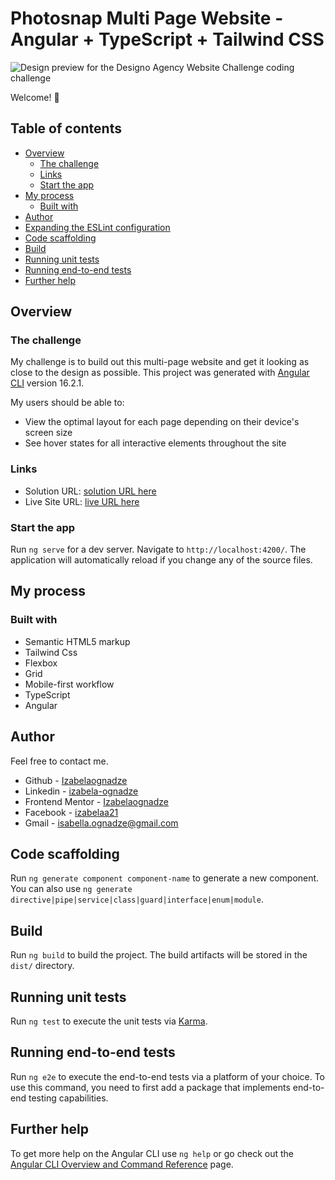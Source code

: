 # Photosnap Multi Page Website - Angular + TypeScript + Tailwind CSS

![Design preview for the Designo Agency Website Challenge coding challenge](./src/assets/preview.jpg)

Welcome! 👋

## Table of contents

- [Overview](#overview)
  - [The challenge](#the-challenge)
  - [Links](#links)
  - [Start the app](#Start-the-app)
- [My process](#my-process)
  - [Built with](#built-with)
- [Author](#author)
- [Expanding the ESLint configuration](#Expanding-the-ESLint-configuration)
- [Code scaffolding](#Code-scaffolding)
- [Build](#Build)
- [Running unit tests](#Running-unit-tests)
- [Running end-to-end tests](#Running-end-to-end-tests)
- [Further help](#Further-help)

## Overview

### The challenge

My challenge is to build out this multi-page website and get it looking as close to the design as possible.
This project was generated with [Angular CLI](https://github.com/angular/angular-cli) version 16.2.1.

My users should be able to:

- View the optimal layout for each page depending on their device's screen size
- See hover states for all interactive elements throughout the site

### Links

- Solution URL: [solution URL here]()
- Live Site URL: [live URL here]()

### Start the app

Run `ng serve` for a dev server. Navigate to `http://localhost:4200/`. The application will automatically reload if you change any of the source files.

## My process

### Built with

- Semantic HTML5 markup
- Tailwind Css
- Flexbox
- Grid
- Mobile-first workflow
- TypeScript
- Angular

## Author

Feel free to contact me.

- Github - [Izabelaognadze](https://github.com/Izabelaognadze)
- Linkedin - [izabela-ognadze](https://www.linkedin.com/in/izabela-ognadze/)
- Frontend Mentor - [Izabelaognadze](https://www.frontendmentor.io/profile/Izabelaognadze)
- Facebook - [izabelaa21](https://www.facebook.com/izabelaa21)
- Gmail - [isabella.ognadze@gmail.com](mailto:isabella.ognadze@gmail.com)

## Code scaffolding

Run `ng generate component component-name` to generate a new component. You can also use `ng generate directive|pipe|service|class|guard|interface|enum|module`.

## Build

Run `ng build` to build the project. The build artifacts will be stored in the `dist/` directory.

## Running unit tests

Run `ng test` to execute the unit tests via [Karma](https://karma-runner.github.io).

## Running end-to-end tests

Run `ng e2e` to execute the end-to-end tests via a platform of your choice. To use this command, you need to first add a package that implements end-to-end testing capabilities.

## Further help

To get more help on the Angular CLI use `ng help` or go check out the [Angular CLI Overview and Command Reference](https://angular.io/cli) page.
